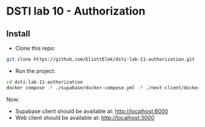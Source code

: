# DSTI lab 10 - Authorization

## Install

- Clone this repo:
```bash
git clone https://github.com/EliottElek/dsti-lab-11-authorization.git
  ```
- Run the project:
```bash
cd dsti-lab-11-authorization
docker compose -f ./supabase/docker-compose.yml -f ./next-client/docker-compose.yml up -d
  ```

Now: 

- Supabase client should be available at: [http://localhost:8000](http://localhost:8000)
- Web client should be available at: [http://localhost:3000](http://localhost:8000)
